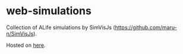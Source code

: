 # web-simulations

Collection of ALife simulations by SimVisJs (https://github.com/maru-n/SimVisJs).

Hosted on [here](https://alife-simulations-marun.netlify.com/).
